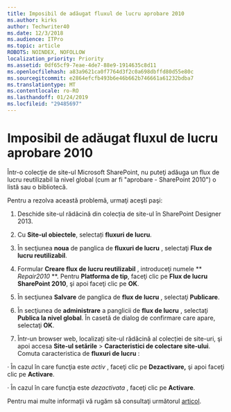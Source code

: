 ```yaml
---
title: Imposibil de adăugat fluxul de lucru aprobare 2010
ms.author: kirks
author: Techwriter40
ms.date: 12/3/2018
ms.audience: ITPro
ms.topic: article
ROBOTS: NOINDEX, NOFOLLOW
localization_priority: Priority
ms.assetid: 0df65cf9-7eae-4de7-88e9-1914635c8d11
ms.openlocfilehash: a83a9621ca0f7764d3f2c0a698dbffd80d55e80c
ms.sourcegitcommit: e2864efcfb493b6e46b662b746661a61232bdba7
ms.translationtype: MT
ms.contentlocale: ro-RO
ms.lasthandoff: 01/24/2019
ms.locfileid: "29485697"
---
```

# <a name="unable-to-add-2010-approval-workflow"></a>Imposibil de adăugat fluxul de lucru aprobare 2010

Într-o colecţie de site-ul Microsoft SharePoint, nu puteţi adăuga un flux de lucru reutilizabil la nivel global (cum ar fi "aprobare - SharePoint 2010") o listă sau o bibliotecă.
  
Pentru a rezolva această problemă, urmaţi aceşti paşi: 
  
1. Deschide site-ul rădăcină din colecția de site-ul în SharePoint Designer 2013.
  
2. Cu **Site-ul obiectele**, selectați **fluxuri de lucru**. 
  
3. În secţiunea **noua** de panglica de **fluxuri de lucru** , selectaţi **Flux de lucru reutilizabil**. 
  
4. Formular **Creare flux de lucru reutilizabil** , introduceţi numele ** *Repair2010* **. Pentru **Platforma de tip**, faceţi clic pe **Flux de lucru SharePoint 2010**, şi apoi faceţi clic pe **OK**. 
  
1. În secţiunea **Salvare** de panglica de **flux de lucru** , selectaţi **Publicare**. 
  
2. În secţiunea de **administrare** a panglicii de **flux de lucru** , selectaţi **Publica la nivel global**. În casetă de dialog de confirmare care apare, selectaţi **OK**. 
  
3. Într-un browser web, localizați site-ul rădăcină al colecției de site-uri, şi apoi accesa **Site-ul setările** \> **Caracteristici de colectare site-ului**. Comuta caracteristica de **fluxuri de lucru** : 
  
· În cazul în care funcţia este *activ* , faceţi clic pe **Dezactivare,** şi apoi faceţi clic pe **Activare**. 
  
· În cazul în care funcţia este *dezactivata* , faceţi clic pe **Activare**. 
  
Pentru mai multe informaţii vă rugăm să consultaţi următorul [articol](https://go.microsoft.com/fwlink/?linkid=2047770&amp;clcid=0x409).
  

